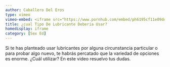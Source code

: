 ```yaml
---
author: Caballero Del Eros
type: vimeo
vimeo-embed: <iframe src="https://www.pornhub.com/embed/ph6195cf11e09dd" frameborder="0" width="500" height="281" scrolling="no" allowfullscreen></iframe>
title: ¿cual Tipo De Lubricante Deberia Usar?
homedisplay: iframe
category: [Sex Ed]
---
```

Si te has planteado usar lubricantes por alguna circunstancia particular o para probar algo nuevo, te habrás percatado que la variedad de opciones es enorme.
¿Cuál utilizar? En este video resuelvo tus dudas.

